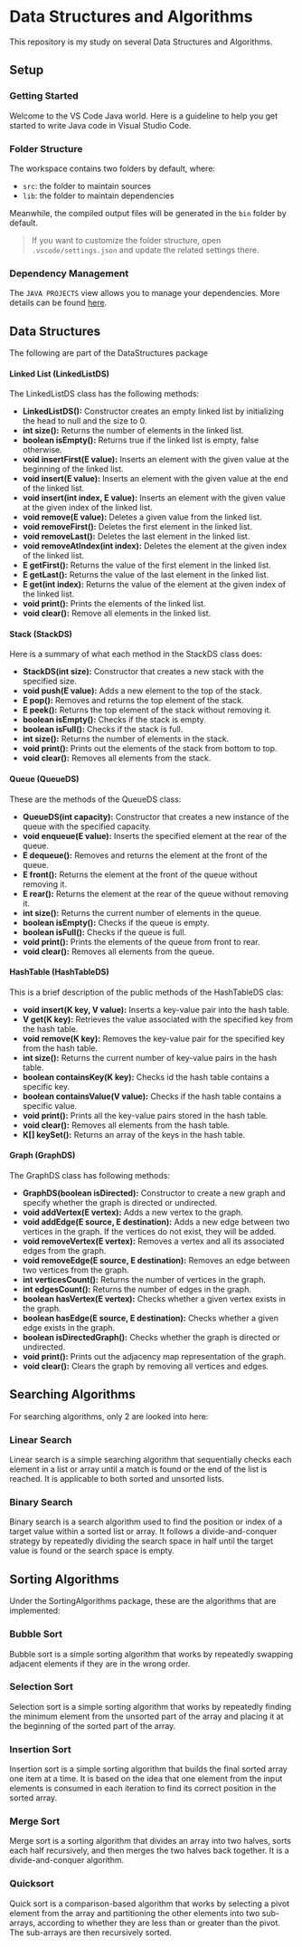 # Data Structures and Algorithms

This repository is my study on several Data Structures and Algorithms.

## Setup

### **Getting Started**

Welcome to the VS Code Java world. Here is a guideline to help you get started to write Java code in Visual Studio Code.

### **Folder Structure**

The workspace contains two folders by default, where:

- `src`: the folder to maintain sources
- `lib`: the folder to maintain dependencies

Meanwhile, the compiled output files will be generated in the `bin` folder by default.

> If you want to customize the folder structure, open `.vscode/settings.json` and update the related settings there.

### **Dependency Management**

The `JAVA PROJECTS` view allows you to manage your dependencies. More details can be found [here](https://github.com/microsoft/vscode-java-dependency#manage-dependencies).



## Data Structures

The following are part of the DataStructures package   

#### **Linked List (LinkedListDS)**

The LinkedListDS class has the following methods:

- **LinkedListDS():** Constructor creates an empty linked list by initializing the head to null and the size to 0.
- **int size():** Returns the number of elements in the linked list.
- **boolean isEmpty():** Returns true if the linked list is empty, false otherwise.
- **void insertFirst(E value):** Inserts an element with the given value at the beginning of the linked list.
- **void insert(E value):** Inserts an element with the given value at the end of the linked list.
- **void insert(int index, E value):** Inserts an element with the given value at the given index of the linked list.
- **void remove(E value):** Deletes a given value from the linked list.
- **void removeFirst():** Deletes the first element in the linked list.
- **void removeLast():** Deletes the last element in the linked list.
- **void removeAtIndex(int index):** Deletes the element at the given index of the linked list.
- **E getFirst():** Returns the value of the first element in the linked list.
- **E getLast():** Returns the value of the last element in the linked list.
- **E get(int index):** Returns the value of the element at the given index of the linked list.
- **void print():** Prints the elements of the linked list.
- **void clear():** Remove all elements in the linked list.

#### **Stack (StackDS)**

Here is a summary of what each method in the StackDS class does:

- **StackDS(int size):** Constructor that creates a new stack with the specified size.
- **void push(E value):** Adds a new element to the top of the stack.
- **E pop():** Removes and returns the top element of the stack.
- **E peek():** Returns the top element of the stack without removing it.
- **boolean isEmpty():** Checks if the stack is empty.
- **boolean isFull():** Checks if the stack is full.
- **int size():** Returns the number of elements in the stack.
- **void print():** Prints out the elements of the stack from bottom to top.
- **void clear():** Removes all elements from the stack.

#### **Queue (QueueDS)**

These are the methods of the QueueDS class:

- **QueueDS(int capacity):** Constructor that creates a new instance of the queue with the specified capacity.
- **void enqueue(E value):** Inserts the specified element at the rear of the queue.
- **E dequeue():** Removes and returns the element at the front of the queue.
- **E front():** Returns the element at the front of the queue without removing it.
- **E rear():** Returns the element at the rear of the queue without removing it.
- **int size():** Returns the current number of elements in the queue.
- **boolean isEmpty():** Checks if the queue is empty.
- **boolean isFull():** Checks if the queue is full.
- **void print():** Prints the elements of the queue from front to rear.
- **void clear():** Removes all elements from the queue.

#### **HashTable (HashTableDS)**

This is a brief description of the public methods of the HashTableDS clas:

- **void insert(K key, V value):** Inserts a key-value pair into the hash table.
- **V get(K key):** Retrieves the value associated with the specified key from the hash table.
- **void remove(K key):** Removes the key-value pair for the specified key from the hash table.
- **int size():** Returns the current number of key-value pairs in the hash table.
- **boolean containsKey(K key):** Checks id the hash table contains a specific key.
- **boolean containsValue(V value):** Checks if the hash table contains a specific value.
- **void print():** Prints all the key-value pairs stored in the hash table.
- **void clear():** Removes all elements from the hash table.
- **K[] keySet():** Returns an array of the keys in the hash table.

#### **Graph (GraphDS)**

The GraphDS class has following methods:

- **GraphDS(boolean isDirected):** Constructor to create a new graph and specify whether the graph is directed or undirected.
- **void addVertex(E vertex):** Adds a new vertex to the graph.
- **void addEdge(E source, E destination):** Adds a new edge between two vertices in the graph. If the vertices do not exist, they will be added.
- **void removeVertex(E vertex):** Removes a vertex and all its associated edges from the graph.
- **void removeEdge(E source, E destination):** Removes an edge between two vertices from the graph.
- **int verticesCount():** Returns the number of vertices in the graph.
- **int edgesCount():** Returns the number of edges in the graph.
- **boolean hasVertex(E vertex):** Checks whether a given vertex exists in the graph.
- **boolean hasEdge(E source, E destination):** Checks whether a given edge exists in the graph.
- **boolean isDirectedGraph():** Checks whether the graph is directed or undirected.
- **void print():** Prints out the adjacency map representation of the graph.
- **void clear():** Clears the graph by removing all vertices and edges.



## Searching Algorithms

For searching algorithms, only 2 are looked into here:

### **Linear Search**
Linear search is a simple searching algorithm that sequentially checks each element in a list or array until a match is found or the end of the list is reached. It is applicable to both sorted and unsorted lists.
### **Binary Search**
Binary search is a search algorithm used to find the position or index of a target value within a sorted list or array. It follows a divide-and-conquer strategy by repeatedly dividing the search space in half until the target value is found or the search space is empty.



## Sorting Algorithms

Under the SortingAlgorithms package, these are the algorithms that are implemented:

### **Bubble Sort** 
Bubble sort is a simple sorting algorithm that works by repeatedly swapping adjacent elements if they are in the wrong order.
### **Selection Sort** 
Selection sort is a simple sorting algorithm that works by repeatedly finding the minimum element from the unsorted part of the array and placing it at the beginning of the sorted part of the array.
### **Insertion Sort** 
Insertion sort is a simple sorting algorithm that builds the final sorted array one item at a time. It is based on the idea that one element from the input elements is consumed in each iteration to find its correct position in the sorted array.
### **Merge Sort** 
Merge sort is a sorting algorithm that divides an array into two halves, sorts each half recursively, and then merges the two halves back together. It is a divide-and-conquer algorithm.
### **Quicksort** 
Quick sort is a comparison-based algorithm that works by selecting a pivot element from the array and partitioning the other elements into two sub-arrays, according to whether they are less than or greater than the pivot. The sub-arrays are then recursively sorted.